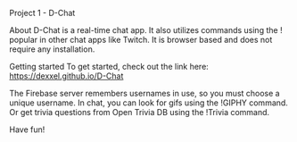 Project 1 - D-Chat

About D-Chat is a real-time chat app. It also utilizes commands using the ! popular in other chat apps like Twitch. It is browser based and does not require any installation.

Getting started To get started, check out the link here: https://dexxel.github.io/D-Chat

The Firebase server remembers usernames in use, so you must choose a unique username. In chat, you can look for gifs using the !GIPHY command. Or get trivia questions from Open Trivia DB using the !Trivia command.

Have fun!
